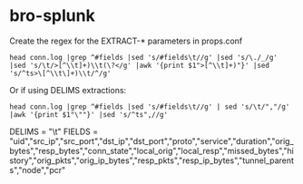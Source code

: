 # bro-splunk

Create the regex for the EXTRACT-\* parameters in props.conf


```
head conn.log |grep ^#fields |sed 's/#fields\t//g' |sed 's/\./_/g' |sed 's/\t/>[^\\t]+)\\t(\?</g' |awk '{print $1">[^\\t]+)"}' |sed 's/^ts>\[^\\t\]+)\\t/^/g'
```

Or if using DELIMS extractions:

```
head conn.log |grep ^#fields |sed 's/#fields\t//g' | sed 's/\t/","/g' |awk '{print $1"\""}' |sed 's/^ts",//g'
```

DELIMS = "\t"
FIELDS = "uid","src_ip","src_port","dst_ip","dst_port","proto","service","duration","orig_bytes","resp_bytes","conn_state","local_orig","local_resp","missed_bytes","history","orig_pkts","orig_ip_bytes","resp_pkts","resp_ip_bytes","tunnel_parents","node","pcr"
